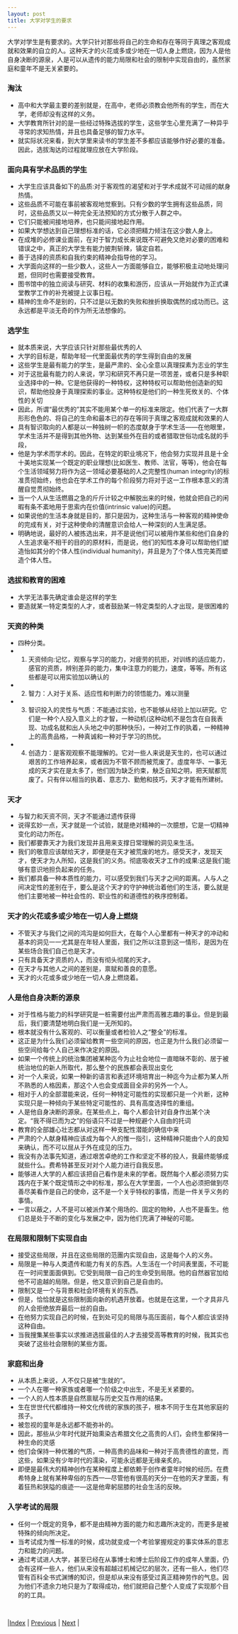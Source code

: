 ```yaml
---
layout: post
title: 大学对学生的要求
---
```


大学对学生是有要求的。大学只针对那些将自己的生命和存在等同于真理之客观成就和效果的自立的人。这种天才的火花或多或少地在一切人身上燃烧，因为人是他自身决断的源泉，人是可以从遗传的能力局限和社会的限制中实现自由的，虽然家庭和童年不是无关紧要的。

### 淘汰
- 高中和大学最主要的差别就是，在高中，老师必须教会他所有的学生，而在大学，老师却没有这样的义务。
- 大学教育所针对的是一些经过特殊选拔的学生，这些学生心里充满了一种异乎寻常的求知热情，并且也具备足够的智力水平。
- 就实际状况来看，到大学里来读书的学生差不多都应该能够作好必要的准备。因此，选拔淘达的过程就理应放在大学阶段。

### 面向具有学术品质的学生
- 大学生应该具备如下的品质:对于客观性的渴望和对于学术成就不可动摇的献身热情。
- 这些品质不可能在事前被客观地觉察到。只有少数的学生拥有这些品质，同时，这些品质又以一种完全无法预知的方式分散于人群之中。
- 它们只能被间接地培养，也只能间接地起作用。
- 如果大学想达到自己理想标准的话，它必须把精力倾注在这少数人身上。
- 在成堆的必修课业面前，在对于智力成长来说既不可避免又绝对必要的困难和错误之中，真正的大学生有能力披荆斩辣，镇定自若。
- 善于选择的资质和自我约束的精神会指导他的学习。
- 大学面向这样的一些少数人，这些人一方面能够自立，能够积极主动地处理问题，但同时也需要接受教育。
- 图书馆中的独立阅读与研究、材料的收集和游历，应该从一开始就作为正式课堂教学工作的补充被提上议事日程。
- 精神的生命不是别的，只不过是以无数的失败和挫折换取偶然的成功而已。这永远都是平淡无奇的作为所无法想像的。

### 选学生

- 就本质来说，大学应该只针对那些最优秀的人
- 大学的目标是，帮助年轻一代里面最优秀的学生得到自由的发展
- 这些学生是最有能力的学生，是最严肃的、全心全意以真理探素为志业的学生
- 对于这批最有能力的人来说，学习和研究不再只是一项苦差，或者只是多种职业选择中的一种。它是他获得的一种特权，这种特权可以帮助他创造新的知识，帮助他投身于真理探索的事业。这种特权是他们的一种生死攸关的、个体性的关切
- 因此，所谓“最优秀的”其实不能用某个单一的标准来限定。他们代表了一大群形形色色的、将自己的生命和最本已的存在等同于真理之客观成就和效果的人
- 具有智识取向的人都是以一种独树一帜的态度献身于学术生活——在他眼里，学术生活并不是得到其他外物、达到某些外在目的或者猎取世俗功成名就的手段，
- 他是为学术而学术的。因此，在特定的职业境况下，他会努力实现并且是十全十美地实现某一个既定的职业理想(比如医生、教师、法官，等等)，他会在每个生活领域努力将作为这一领域必要基础的人之完整性(human integrity)的标准贯彻始终，他也会在学术工作的每个阶段努力将对于这一工作根本意义的清醒自觉贯彻始终。
- 当一个人从生活燃眉之急的斤斤计较之中解脱出来的时候，他就会把自己的闲暇有条不紊地用于思索内在价值(intrinsic value)的问题。
- 如果说他的生活本身就是目的，那只是因为，这种生活与一种客观的精神使命的完成有关，对于这种使命的清醒意识会给人一种深刻的人生满足感。
- 明确地说，最好的人被拣选出来，并不是说他们可以被用作某些和他们自身的人生追求毫不相干的目的的原材料，而是说，他们的知性本身可以帮助他们塑造怡如其分的个体人性(individual humanity)，并且是为了个体人性完美而塑造个体人性。

### 选拔和教育的困难
- 大学无法事先确定谁会是这样的学生
- 要造就某一特定类型的人才，或者鼓励某一特定类型的人才出现，是很困难的

### 天资的种类
- 四种分类。
- 1) 天资倾向:记忆，观察与学习的能力，对疲劳的抗拒，对训练的适应能力，感官的资质，辨别差异的能力，集中注意力的能力，速度，等等。所有这些都是可以用实验加以确认的
- 2) 智力：人对于关系、适应性和判断力的领悟能力。难以测量
- 3) 智识投入的灵性与气质：不能通过实验，也不能够从经验上加以研究。它们是一种个人投入意义上的才智，一种动机(这种动机不是包含在自我表现、功成名就和出人头地之中的那种快乐)，一种对工作的执着，一种精神上的高贵品格，一种真诚和一种对于学习的热忧。
- 4) 创造力：是客观观察不能理解的。它对一些人来说是天生的，也可以通过艰苦的工作培养起来，或者因为不管不顾而被荒废了。虛度年华、一事无成的天才实在是太多了，他们因为缺乏约束，觖乏自知之明，把天賦都荒废了。只有伴以相当的执着、意志力、勤勉和技巧，天才才能有所建树。

### 天才
- 与智力和天资不同，天才不能通过遗传获得
- 说得玄妙一点，天才就是一个试验，就是绝对精神的一次臆想，它是一切精神变化的动力所在。
- 我们都要靠天才为我们发现并且用来支撑日常理解的洞见来生活。
- 我们的敬意应该献给天才，即便是在天才被荒废的地方。感受天才，发现天才，使天才为人所知，这是我们的义务。彻底吸收天才工作的成果:这是我们能够有意识地担负起来的任务。
- 我们都具备一种本质性的能力，可以感受到我们与天才之间的距离。人与人之间决定性的差别在于，要么是这个天才的守护神统治着他们的生活，要么就是他们主要地被一种社会性的、职业性的和道德性的秩序控制着。

### 天才的火花或多或少地在一切人身上燃烧
- 不管天才与我们之间的鸿沟是如何巨大，在每个人心里都有一种天才的冲动和基本的洞见一一尤其是在年轻人里面，我们之所以注意到这一情形，是因为在某些场合我们自己也是天才。
- 只有具备天才资质的人，而没有彻头彻尾的天才。
- 在天才与其他人之间的差别是，禀赋和善良的意愿。
- 天才的火花或多或少地在一切人身上燃烧着。

### 人是他自身决断的源泉
- 对于性格与能力的科学研究是一桩需要付出严肃而高雅志趣的事业。但是到最后，我们要清楚地明白我们是一无所知的。
- 根本就没有什么客观的、可以衡量或者检验人之“整全”的标准。
- 这正是为什么我们必须留给教育一些空间的原因，也正是为什么我们必须留一些空间给每个人自己来作决定的原因。
- 如果一个传统上的统治集团被某种迄今为止社会地位一直暗昧不彰的、居于被统治地位的新人所取代，那么整个的民族都会表现出变化
- 对一个人来说，如果一种新的语言和表述环境培育出一种迄今为止都为某人所不熟悉的人格因素，那这个人也会变成面目全非的另外一个人。
- 相对于人的全部潜能来说，任何一种特定可能性的实现都只是一个片断，这种实现只是一种倾向于某些特定可能性的、具有高度选择性的重组。
- 人是他自身决断的源泉。在某些点上，每个人都会针对自身作出某个决定。“我不得已而为之”的俗语只不过是一种规避个人自由的托词
- 教育的全部雄心壮志都从对这样一种支配性潜能的确信中来
- 严肃的个人献身精神应该成为每个人的惟一指引，这种精神只能由个人的良知来确认，而不可以屈从于外在成见的压力。
- 我没有办法事先知道，通过艰苦卓绝的工作和坚定不移的投人，我最终能够成就些什么。费希特甚至反对对个人能力进行自我反思。
- 能够进人大学的人都应该把自己看作是未来的学者。既然每个人都必须努力实践内在于某个既定情形之中的标准，那么在大学里面，一个人也必须把做到尽善尽美看作是自己的使命，这不是一个关乎特权的事情，而是一件关乎义务的事情。
- 一言以蔽之，人不是可以被派作某个用场的、固定的物种，人也不是畜生。他们总是处于不断的变化与发展之中，因为他们充满了神秘的可能。

### 在局限和限制下实现自由
- 接受这些局限，并且在这些局限的范團内实现自由，这是每个人的义务。
- 局限是一种与人类遗传和能力有关的东西。人生活在一个时间表里面，不可能在一时间里面面俱到。它受到局限一自己的生命受到局限。他的自然器官加给他不可逾越的局限。但是，他又意识到自己是自由的。
- 限制又是一个与背景和社会环境有关的东西。
- 但是，恰恰就是这些限制面向新的机遇开放着。也就是在这里，一个才具非凡的人会拒绝放弃最后一丝的自由。
- 在他努力实现自己的时候，在到处可见的局限与高压面前，每个人都应该坚持这种自由。
- 当我搜集某些事实以求推进选拔最佳的人才去接受高等教育的时候，我其实也突破了这些社会限制的某些方面。

### 家庭和出身
- 从本质上来说，人不仅只是被“生就的”。
- 一个人在哪一种家族或者哪一个阶级之中出生，不是无关紧要的。
- 一个人的人性本质是自然禀赋与历史交互作用的结果。
- 生在世世代代都维持一种文化传统的家族的孩子，根本不同于生在其他家庭的孩子。
- 被忽视的童年是永远都不能弥补的。
- 因此，那些从少年时代就开始熏染古希腊文化之高贵的人们，会终生都保持一种生命的灵感
- 他们会保持一种优雅的气质，一种高贵的品味和一种对于高贵德性的直觉，而这些，如果没有少年时代的濡染，可能永远都是无缘亲炙的。
- 即便是最伟大的精神创作在某种程度上都依赖于创作者童年时候的经历。在费希特身上就有某种卑俗的东西一—尽管他有很高的天分一在他的天才里面，有着狂热和狭隘的痕迹一—这是他卑躬屈膝的社会生活的反映。

### 入学考试的局限
- 任何一个既定的竞争，都不是由精神方面的能力和志趣所决定的，而更多是被特殊的倾向所决定。
- 当考试成为惟一标准的时候，成功就变成一个考验掌握规定的事实体系的意志力和能力的问题。
- 通过考试进人大学，甚至已经在从事博士和博士后阶段工作的成年人里面，仍会有这样一些人，他们从来没有超越过机械记忆的层次，还有一些人，他们尽管有百科全书式渊博的知识，但是却从来没有感受过真正精神劳作的气息。因为他们不遗余力地只是为了取得成功，他们就把自己整个人变成了实现那个目的的工具。

<br/>

|[Index](../../) | [Previous](2-5-whole-man) | [Next](2-9-teach)  |

